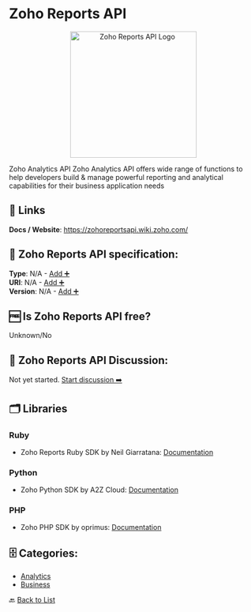 # Zoho Reports API
<p align="center">
    <img width="256" src="https://raw.githubusercontent.com/apis-list/apis-list/main/apis/zoho-reports-api/logo_256x256.png" alt="Zoho Reports API Logo"/>
</p>
Zoho Analytics API Zoho Analytics API offers wide range of functions to help developers build &amp; manage powerful reporting and analytical capabilities for their business application needs

##  🔗 Links
**Docs / Website**: https://zohoreportsapi.wiki.zoho.com/

## 🧬 Zoho Reports API specification:
**Type**: N/A - [Add ➕](https://github.com/apis-list/apis-list/edit/main/apis-list.yaml)  
**URI**: N/A - [Add ➕](https://github.com/apis-list/apis-list/edit/main/apis-list.yaml)  
**Version**: N/A - [Add ➕](https://github.com/apis-list/apis-list/edit/main/apis-list.yaml)

## 🆓 Is Zoho Reports API free?
 Unknown/No 

## 💬 Zoho Reports API Discussion:
Not yet started. [Start discussion ➡️](https://github.com/apis-list/apis-list/discussions/new)

## 🗂️ Libraries
### Ruby
- Zoho Reports Ruby SDK by Neil Giarratana: [Documentation](https://github.com/neilsmind/zoho_reports)

### Python
- Zoho Python SDK by A2Z Cloud: [Documentation](https://github.com/A2Z-Cloud/Talk-Zoho)

### PHP
- Zoho PHP SDK by oprimus: [Documentation](https://github.com/oprimus/PHP-Zoho)


## 🗄️ Categories:
- [Analytics](https://github.com/apis-list/apis-list#analytics-)
- [Business](https://github.com/apis-list/apis-list#business-)

🔙  [Back to List](https://github.com/apis-list/apis-list)
